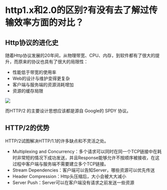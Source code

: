 # http1.x和2.0的区别?有没有去了解过传输效率方面的对比？

## Http协议的进化史

随着Http协议发展的20年间，从物理带宽、CPU、内存，到软件都有了很大的提升，而原来的协议也具有了很大的局限性：

- 性能低于带宽的使用率
- Web的设计与维护变得更复杂
- 客户端与服务端的资源消耗增加
- 资源的缓存局限

![](https://gitee.com/hello_hww/img/raw/master/img1/20200620223117.png)

而HTTP/2 的主要设计思想应该都是源自 Google的 SPDY 协议。

## HTTP/2的优势

HTTP/2试图解决HTTP/1.1的许多缺点和不灵活之处。

- Multiplexing and Concurrency：多个请求可以同时在同一个TCP链接中在耗时非常短的情况下成功发送，并且Response能够允许不按顺序被接收，在这过程中客户端与服务端不需要建立多个TCP链接。
- Stream Dependencies：客户端可以告知Server，哪些资源可以优先传送
- Header Compression：Http头压缩后，大小会被大大减小
- Server Push：Server可以在客户端没有请求之前发送一些资源














